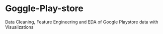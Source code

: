 # Goggle-Play-store
Data Cleaning, Feature Engineering and EDA of Google Playstore data with Visualizations
